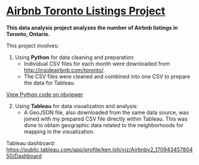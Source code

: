 # [Airbnb Toronto Listings Project](https://public.tableau.com/app/profile/ken.loh/viz/Airbnbv2_17094345780450/Dashboard)

**This data analysis project analyzes the number of Airbnb listings in Toronto, Ontario.**

This project involves:

1) Using **Python** for data cleaning and preparation:
   * Individual CSV files for each month were downloaded from http://insideairbnb.com/toronto/.
   * The CSV files were cleaned and combined into one CSV to prepare the data for Tableau.

[View Python code on nbviewer](https://nbviewer.org/github/jkenloh/AirbnbToronto_v2/blob/main/Airbnb%20Project%20v2%20-%20Python%20Code.ipynb)
  
2) Using **Tableau** for data visualization and analysis:
   * A GeoJSON file, also downloaded from the same data source, was joined with my prepared CSV file directly within Tableau. This was done to obtain geographic data related to the neighborhoods for mapping in the visualization.

Tableau dashboard: https://public.tableau.com/app/profile/ken.loh/viz/Airbnbv2_17094345780450/Dashboard
     
